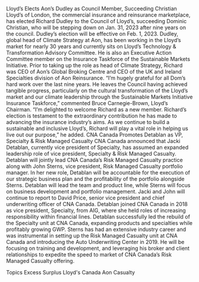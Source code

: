 Lloyd’s Elects Aon’s Dudley as Council Member, Succeeding Christian
Lloyd’s of London, the commercial insurance and reinsurance marketplace, has elected Richard Dudley to the Council of Lloyd’s, succeeding Dominic Christian, who will be stepping down on Jan. 31, 2023 after nine years on the council.
Dudley’s election will be effective on Feb. 1, 2023.
Dudley, global head of Climate Strategy at Aon, has been working in the Lloyd’s market for nearly 30 years and currently sits on Lloyd’s Technology & Transformation Advisory Committee. He is also an Executive Action Committee member on the Insurance Taskforce of the Sustainable Markets Initiative. Prior to taking up the role as head of Climate Strategy, Richard was CEO of Aon’s Global Broking Centre and CEO of the UK and Ireland Specialties division of Aon Reinsurance.
“I’m hugely grateful for all Dom’s hard work over the last nine years. He leaves the Council having achieved tangible progress, particularly on the cultural transformation of the Lloyd’s market and our climate leadership through the Sustainable Markets Initiative Insurance Taskforce,” commented Bruce Carnegie-Brown, Lloyd’s Chairman.
“I’m delighted to welcome Richard as a new member. Richard’s election is testament to the extraordinary contribution he has made to advancing the insurance industry’s aims. As we continue to build a sustainable and inclusive Lloyd’s, Richard will play a vital role in helping us live out our purpose,” he added.
CNA Canada Promotes Detablan as VP, Specialty & Risk Managed Casualty
CNA Canada announced that Jacki Detablan, currently vice president of Specialty, has assumed an expanded leadership role of vice president, Specialty & Risk Managed Casualty.
Detablan will jointly lead CNA Canada’s Risk Managed Casualty practice along with John Sterns, vice president, Risk Managed Casualty portfolio manager.
In her new role, Detablan will be accountable for the execution of our strategic business plan and the profitability of the portfolio alongside Sterns. Detablan will lead the team and product line, while Sterns will focus on business development and portfolio management. Jacki and John will continue to report to David Price, senior vice president and chief underwriting officer of CNA Canada.
Detablan joined CNA Canada in 2018 as vice president, Specialty, from AIG, where she held roles of increasing responsibility within financial lines. Detablan successfully led the rebuild of the Specialty unit at CNA Canada, expanding products and specialties while profitably growing GWP.
Sterns has had an extensive industry career and was instrumental in setting up the Risk Managed Casualty unit at CNA Canada and introducing the Auto Underwriting Center in 2019. He will be focusing on training and development, and leveraging his broker and client relationships to expedite the speed to market of CNA Canada’s Risk Managed Casualty offering.

Topics
Excess Surplus
Lloyd's
Canada
Aon
Casualty
